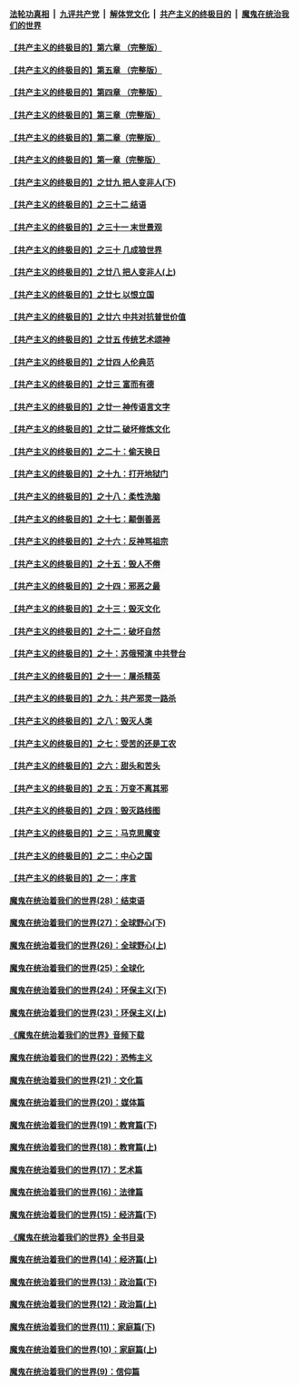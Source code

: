 

####  [法轮功真相](../../../../basic/blob/master/README.md?t=07031631) &nbsp;|&nbsp; [九评共产党](../../../../9ping.md/blob/master/README.md?t=07031631) &nbsp;|&nbsp; [解体党文化](../../../../jtdwh.md/blob/master/README.md?t=07031631)  &nbsp;|&nbsp; [共产主义的终极目的](../../../../gczydzjmd.md/blob/master/README.md?t=07031631) &nbsp;|&nbsp; [魔鬼在统治我们的世界](../../../../mgztzwmdsj.md/blob/master/README.md?t=07031631) 

#### [【共产主义的终极目的】第六章 （完整版）](../pages/nsc422/n11428913.md?t=07031631) 

#### [【共产主义的终极目的】第五章 （完整版）](../pages/nsc422/n11428912.md?t=07031631) 

#### [【共产主义的终极目的】第四章 （完整版）](../pages/nsc422/n11428907.md?t=07031631) 

#### [【共产主义的终极目的】第三章（完整版）](../pages/nsc422/n11428848.md?t=07031631) 

#### [【共产主义的终极目的】第二章（完整版）](../pages/nsc422/n11428831.md?t=07031631) 

#### [【共产主义的终极目的】第一章（完整版）](../pages/nsc422/n11417651.md?t=07031631) 

#### [【共产主义的终极目的】之廿九 把人变非人(下)](../pages/nsc422/n11344140.md?t=07031631) 

#### [【共产主义的终极目的】之三十二 结语](../pages/nsc422/n11360535.md?t=07031631) 

#### [【共产主义的终极目的】之三十一 末世景观](../pages/nsc422/n11351129.md?t=07031631) 

#### [【共产主义的终极目的】之三十 几成狼世界](../pages/nsc422/n11348280.md?t=07031631) 

#### [【共产主义的终极目的】之廿八 把人变非人(上)](../pages/nsc422/n11340492.md?t=07031631) 

#### [【共产主义的终极目的】之廿七 以恨立国](../pages/nsc422/n11336944.md?t=07031631) 

#### [【共产主义的终极目的】之廿六 中共对抗普世价值](../pages/nsc422/n11324785.md?t=07031631) 

#### [【共产主义的终极目的】之廿五 传统艺术颂神](../pages/nsc422/n11296396.md?t=07031631) 

#### [【共产主义的终极目的】之廿四 人伦典范](../pages/nsc422/n11296397.md?t=07031631) 

#### [【共产主义的终极目的】之廿三 富而有德](../pages/nsc422/n11283598.md?t=07031631) 

#### [【共产主义的终极目的】之廿一 神传语言文字](../pages/nsc422/n11263265.md?t=07031631) 

#### [【共产主义的终极目的】之廿二 破坏修炼文化](../pages/nsc422/n11245728.md?t=07031631) 

#### [【共产主义的终极目的】之二十：偷天换日](../pages/nsc422/n11238846.md?t=07031631) 

#### [【共产主义的终极目的】之十九：打开地狱门](../pages/nsc422/n11206376.md?t=07031631) 

#### [【共产主义的终极目的】之十八：柔性洗脑](../pages/nsc422/n11199994.md?t=07031631) 

#### [【共产主义的终极目的】之十七：颠倒善恶](../pages/nsc422/n11179782.md?t=07031631) 

#### [【共产主义的终极目的】之十六：反神骂祖宗](../pages/nsc422/n11166798.md?t=07031631) 

#### [【共产主义的终极目的】之十五：毁人不倦](../pages/nsc422/n11166792.md?t=07031631) 

#### [【共产主义的终极目的】之十四：邪恶之最](../pages/nsc422/n11150249.md?t=07031631) 

#### [【共产主义的终极目的】之十三：毁灭文化](../pages/nsc422/n11135227.md?t=07031631) 

#### [【共产主义的终极目的】之十二：破坏自然](../pages/nsc422/n11135214.md?t=07031631) 

#### [【共产主义的终极目的】之十：苏俄预演 中共登台](../pages/nsc422/n11118424.md?t=07031631) 

#### [【共产主义的终极目的】之十一：屠杀精英](../pages/nsc422/n11118442.md?t=07031631) 

#### [【共产主义的终极目的】之九：共产邪灵一路杀](../pages/nsc422/n11114139.md?t=07031631) 

#### [【共产主义的终极目的】之八：毁灭人类](../pages/nsc422/n11108503.md?t=07031631) 

#### [【共产主义的终极目的】之七：受苦的还是工农](../pages/nsc422/n11101809.md?t=07031631) 

#### [【共产主义的终极目的】之六：甜头和苦头](../pages/nsc422/n11096971.md?t=07031631) 

#### [【共产主义的终极目的】之五：万变不离其邪](../pages/nsc422/n11091285.md?t=07031631) 

#### [【共产主义的终极目的】之四：毁灭路线图](../pages/nsc422/n11086284.md?t=07031631) 

#### [【共产主义的终极目的】之三：马克思魔变](../pages/nsc422/n11061941.md?t=07031631) 

#### [【共产主义的终极目的】之二：中心之国](../pages/nsc422/n11047728.md?t=07031631) 

#### [【共产主义的终极目的】之一：序言](../pages/nsc422/n11086077.md?t=07031631) 

#### [魔鬼在统治着我们的世界(28)：结束语](../pages/nsc422/n10936246.md?t=07031631) 

#### [魔鬼在统治着我们的世界(27)：全球野心(下)](../pages/nsc422/n10928319.md?t=07031631) 

#### [魔鬼在统治着我们的世界(26)：全球野心(上)](../pages/nsc422/n10900318.md?t=07031631) 

#### [魔鬼在统治着我们的世界(25)：全球化](../pages/nsc422/n10788205.md?t=07031631) 

#### [魔鬼在统治着我们的世界(24)：环保主义(下)](../pages/nsc422/n10695307.md?t=07031631) 

#### [魔鬼在统治着我们的世界(23)：环保主义(上)](../pages/nsc422/n10688613.md?t=07031631) 

#### [《魔鬼在统治着我们的世界》音频下载](../pages/nsc422/n10635553.md?t=07031631) 

#### [魔鬼在统治着我们的世界(22)：恐怖主义](../pages/nsc422/n10614727.md?t=07031631) 

#### [魔鬼在统治着我们的世界(21)：文化篇](../pages/nsc422/n10597706.md?t=07031631) 

#### [魔鬼在统治着我们的世界(20)：媒体篇](../pages/nsc422/n10586579.md?t=07031631) 

#### [魔鬼在统治着我们的世界(19)：教育篇(下)](../pages/nsc422/n10564808.md?t=07031631) 

#### [魔鬼在统治着我们的世界(18)：教育篇(上)](../pages/nsc422/n10526970.md?t=07031631) 

#### [魔鬼在统治着我们的世界(17)：艺术篇](../pages/nsc422/n10499093.md?t=07031631) 

#### [魔鬼在统治着我们的世界(16)：法律篇](../pages/nsc422/n10485969.md?t=07031631) 

#### [魔鬼在统治着我们的世界(15)：经济篇(下)](../pages/nsc422/n10469975.md?t=07031631) 

#### [《魔鬼在统治着我们的世界》全书目录](../pages/nsc422/n10464261.md?t=07031631) 

#### [魔鬼在统治着我们的世界(14)：经济篇(上)](../pages/nsc422/n10457370.md?t=07031631) 

#### [魔鬼在统治着我们的世界(13)：政治篇(下)](../pages/nsc422/n10448270.md?t=07031631) 

#### [魔鬼在统治着我们的世界(12)：政治篇(上)](../pages/nsc422/n10444576.md?t=07031631) 

#### [魔鬼在统治着我们的世界(11)：家庭篇(下)](../pages/nsc422/n10440961.md?t=07031631) 

#### [魔鬼在统治着我们的世界(10)：家庭篇(上)](../pages/nsc422/n10435448.md?t=07031631) 

#### [魔鬼在统治着我们的世界(9)：信仰篇](../pages/nsc422/n10432159.md?t=07031631) 

